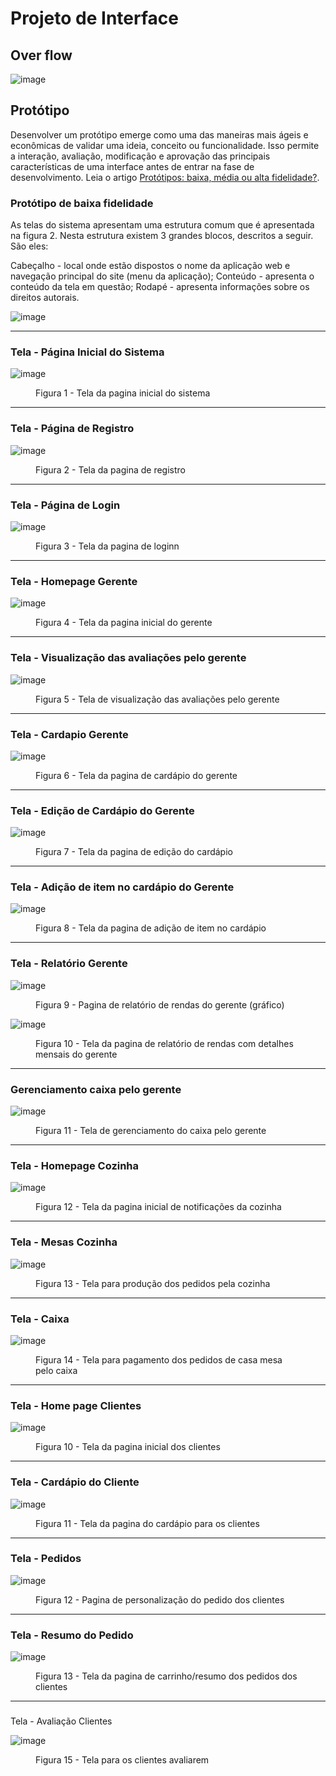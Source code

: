
# Projeto de Interface

## Over flow

![image](https://github.com/ICEI-PUC-Minas-PMV-ADS/pmv-ads-2023-2-e1-proj-web-t1-easymenu/assets/127908761/6926549b-2bb9-4495-942d-8a49bbac3200)



## Protótipo

Desenvolver um protótipo emerge como uma das maneiras mais ágeis e econômicas de validar uma ideia, conceito ou funcionalidade. Isso permite a interação, avaliação, modificação e aprovação das principais características de uma interface antes de entrar na fase de desenvolvimento. Leia o artigo [Protótipos: baixa, média ou alta fidelidade?](https://medium.com/ladies-that-ux-br/prot%C3%B3tipos-baixa-m%C3%A9dia-ou-alta-fidelidade-71d897559135).

### Protótipo de baixa fidelidade

As telas do sistema apresentam uma estrutura comum que é apresentada na figura 2. Nesta estrutura existem 3 grandes blocos, descritos a seguir. São eles:

Cabeçalho - local onde estão dispostos o nome da aplicação web e navegação principal do site (menu da aplicação);
Conteúdo - apresenta o conteúdo da tela em questão;
Rodapé - apresenta informações sobre os direitos autorais.

![image](https://github.com/ICEI-PUC-Minas-PMV-ADS/pmv-ads-2023-2-e1-proj-web-t1-easymenu/assets/144706915/54e7eaa2-4600-46c6-924c-8b950ea57f1e)

<hr>
<h3>Tela - Página Inicial do Sistema</h3>

![image](https://github.com/ICEI-PUC-Minas-PMV-ADS/pmv-ads-2023-2-e1-proj-web-t1-easymenu/assets/127908761/1110dff8-d870-4417-a2c6-109b86ead261)

<figure> 
    <figcaption><p>Figura 1 - Tela da pagina inicial do sistema</p>
</figure>

<hr>    
<h3>Tela - Página de Registro</h3>

![image](https://github.com/ICEI-PUC-Minas-PMV-ADS/pmv-ads-2023-2-e1-proj-web-t1-easymenu/assets/127908761/db8997de-e325-4ef0-b029-d4db1f818558)

<figure> 
    <figcaption><p>Figura 2 - Tela da pagina de registro </p>
</figure>

<hr>    
<h3>Tela - Página de Login</h3>
    
![image](https://github.com/ICEI-PUC-Minas-PMV-ADS/pmv-ads-2023-2-e1-proj-web-t1-easymenu/assets/127908761/2164949d-8bb8-4984-8eb8-18ee219dad7f)

<figure> 
    <figcaption><p>Figura 3 - Tela da pagina de loginn</p>
</figure>
<hr> 
<h3>Tela - Homepage Gerente</h3>

![image](https://github.com/ICEI-PUC-Minas-PMV-ADS/pmv-ads-2023-2-e1-proj-web-t1-easymenu/assets/144706915/f36a21e7-003a-4bce-b16d-db7ed01118a1)

<figure> 
    <figcaption><p>Figura 4 - Tela da pagina inicial do gerente</p>
</figure>

<hr>    
<h3><b>Tela - Visualização das avaliações pelo gerente</b></h3>

![image](https://github.com/ICEI-PUC-Minas-PMV-ADS/pmv-ads-2023-2-e1-proj-web-t1-easymenu/assets/144706915/d3cbd9b2-7dea-4676-a3dd-fdf4b05c8325)

<figure> 
    <figcaption><p>Figura 5 - Tela de visualização das avaliações pelo gerente</p>
</figure>

<hr>
<h3>Tela - Cardapio Gerente</h3>

![image](https://github.com/ICEI-PUC-Minas-PMV-ADS/pmv-ads-2023-2-e1-proj-web-t1-easymenu/assets/144157407/f179d8d8-f4fd-4884-8f75-0e5d1d5871f7)

<figure> 
    <figcaption><p>Figura 6 - Tela da pagina de cardápio do gerente</p>
</figure>

<hr>
<h3>Tela - Edição de Cardápio do Gerente</h3>

![image](https://github.com/ICEI-PUC-Minas-PMV-ADS/pmv-ads-2023-2-e1-proj-web-t1-easymenu/assets/144157407/b6647101-4fc9-4788-b137-6dd31e10bc2b)

<figure> 
    <figcaption><p>Figura 7 - Tela da pagina de edição do cardápio</p>
</figure>

<hr>
<h3>Tela - Adição de item no cardápio do Gerente</h3>

![image](https://github.com/ICEI-PUC-Minas-PMV-ADS/pmv-ads-2023-2-e1-proj-web-t1-easymenu/assets/144157407/2204938d-8bb4-4a79-9e6b-2787c612aea6)

<figure> 
    <figcaption><p>Figura 8 - Tela da pagina de adição de item no cardápio</p>
</figure>

<hr>
<h3>Tela - Relatório Gerente</h3>

![image](https://github.com/ICEI-PUC-Minas-PMV-ADS/pmv-ads-2023-2-e1-proj-web-t1-easymenu/assets/144157407/18566fc1-59d8-47bd-9c7d-ac448f1deb0b)

<figure> 
    <figcaption><p>Figura 9 - Pagina de relatório de rendas do gerente (gráfico)</p>
</figure>

![image](https://github.com/ICEI-PUC-Minas-PMV-ADS/pmv-ads-2023-2-e1-proj-web-t1-easymenu/assets/144157407/9031355c-af31-4b0b-b46e-06830e48ef25)

<figure> 
    <figcaption><p>Figura 10 - Tela da pagina de relatório de rendas com detalhes mensais do gerente</p>
</figure>

<hr>
<h3>Gerenciamento caixa pelo gerente</h3>

![image](https://github.com/ICEI-PUC-Minas-PMV-ADS/pmv-ads-2023-2-e1-proj-web-t1-easymenu/assets/144706915/cef24025-9342-4c00-b3a5-cc90c95496b0)

<figure> 
    <figcaption><p>Figura 11 - Tela de gerenciamento do caixa pelo gerente</p>
</figure>

<hr>
<h3>Tela - Homepage Cozinha</h3>

![image](https://github.com/ICEI-PUC-Minas-PMV-ADS/pmv-ads-2023-2-e1-proj-web-t1-easymenu/assets/144157407/cc32a80b-a23c-436c-be9b-d33b935de94e)

<figure> 
    <figcaption><p>Figura 12 - Tela da pagina inicial de notificações da cozinha</p>
</figure>

<hr>
<h3>Tela - Mesas Cozinha</h3>

![image](https://github.com/ICEI-PUC-Minas-PMV-ADS/pmv-ads-2023-2-e1-proj-web-t1-easymenu/assets/144157407/63dc6213-40c2-429d-aeb9-c029b7c99fd7)

<figure> 
    <figcaption><p>Figura 13 - Tela para produção dos pedidos pela cozinha</p>
</figure>

<hr>
<h3>Tela - Caixa</h3>

![image](https://github.com/ICEI-PUC-Minas-PMV-ADS/pmv-ads-2023-2-e1-proj-web-t1-easymenu/assets/144706915/39d65e72-bf54-45d8-8fe0-c4d383269536)

<figure> 
    <figcaption><p>Figura 14 - Tela para pagamento dos pedidos de casa mesa pelo caixa</p>
</figure>

<hr>
<h3>Tela - Home page Clientes</h3>

![image](https://github.com/ICEI-PUC-Minas-PMV-ADS/pmv-ads-2023-2-e1-proj-web-t1-easymenu/assets/144706915/c6bba821-85ff-4168-a378-fc11704c221c)

<figure> 
    <figcaption><p>Figura 10 - Tela da pagina inicial dos clientes</p>
</figure>

<hr>
<h3>Tela - Cardápio do Cliente</h3>

![image](https://github.com/ICEI-PUC-Minas-PMV-ADS/pmv-ads-2023-2-e1-proj-web-t1-easymenu/assets/144157407/d8ff3ceb-3828-4bb4-b256-d2572d460de5)

<figure> 
    <figcaption><p>Figura 11 - Tela da pagina do cardápio para os clientes</p>
</figure>

<hr>
<h3>Tela - Pedidos</h3>

![image](https://github.com/ICEI-PUC-Minas-PMV-ADS/pmv-ads-2023-2-e1-proj-web-t1-easymenu/assets/144706915/47df8a06-c7d7-46ee-98f8-2d373b6ca969)

<figure> 
    <figcaption><p>Figura 12 - Pagina de personalização do pedido dos clientes</p>
</figure>

<hr>
<h3>Tela - Resumo do Pedido</h3>

![image](https://github.com/ICEI-PUC-Minas-PMV-ADS/pmv-ads-2023-2-e1-proj-web-t1-easymenu/assets/144157407/16d5b3b8-5a44-4eed-9a90-49a8f9e6dd27)

<figure> 
    <figcaption><p>Figura 13 - Tela da pagina de carrinho/resumo dos pedidos dos clientes</p>
</figure>


<hr>
<h3></h3>Tela - Avaliação Clientes</h3>

![image](https://github.com/ICEI-PUC-Minas-PMV-ADS/pmv-ads-2023-2-e1-proj-web-t1-easymenu/assets/144157407/17dac157-b842-4ee9-b82f-5ac4368819e6)

<figure> 
    <figcaption><p>Figura 15 - Tela para os clientes avaliarem</p>
</figure>


